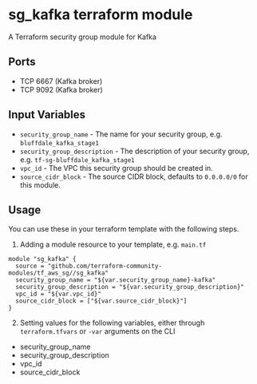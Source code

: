 sg_kafka terraform module
==============================

A Terraform security group module for Kafka


Ports
-----
- TCP 6667 (Kafka broker)
- TCP 9092 (Kafka broker)

Input Variables
---------------

- `security_group_name` - The name for your security group, e.g. `bluffdale_kafka_stage1`
- `security_group_description` - The description of your security group, e.g. `tf-sg-bluffdale_kafka_stage1`
- `vpc_id` - The VPC this security group should be created in.
- `source_cidr_block` - The source CIDR block, defaults to `0.0.0.0/0`
   for this module.

Usage
-----

You can use these in your terraform template with the following steps.

1. Adding a module resource to your template, e.g. `main.tf`

```
module "sg_kafka" {
  source = "github.com/terraform-community-modules/tf_aws_sg//sg_kafka"
  security_group_name = "${var.security_group_name}-kafka"
  security_group_description = "${var.security_group_description}"
  vpc_id = "${var.vpc_id}"
  source_cidr_block = ["${var.source_cidr_block}"]
}
```

2. Setting values for the following variables, either through `terraform.tfvars` or `-var` arguments on the CLI

- security_group_name
- security_group_description
- vpc_id
- source_cidr_block
